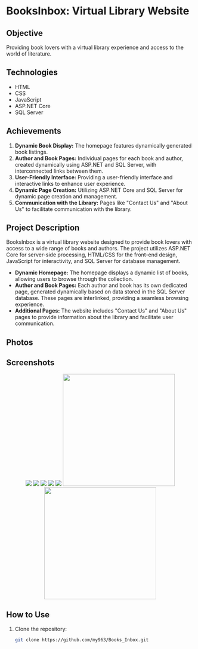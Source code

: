 # BooksInbox: Virtual Library Website

## Objective
Providing book lovers with a virtual library experience and access to the world of literature.

## Technologies
- HTML
- CSS
- JavaScript
- ASP.NET Core
- SQL Server

## Achievements
1. **Dynamic Book Display:** The homepage features dynamically generated book listings.
2. **Author and Book Pages:** Individual pages for each book and author, created dynamically using ASP.NET and SQL Server, with interconnected links between them.
3. **User-Friendly Interface:** Providing a user-friendly interface and interactive links to enhance user experience.
4. **Dynamic Page Creation:** Utilizing ASP.NET Core and SQL Server for dynamic page creation and management.
5. **Communication with the Library:** Pages like "Contact Us" and "About Us" to facilitate communication with the library.

## Project Description
BooksInbox is a virtual library website designed to provide book lovers with access to a wide range of books and authors. The project utilizes ASP.NET Core for server-side processing, HTML/CSS for the front-end design, JavaScript for interactivity, and SQL Server for database management.

- **Dynamic Homepage:** The homepage displays a dynamic list of books, allowing users to browse through the collection.
- **Author and Book Pages:** Each author and book has its own dedicated page, generated dynamically based on data stored in the SQL Server database. These pages are interlinked, providing a seamless browsing experience.
- **Additional Pages:** The website includes "Contact Us" and "About Us" pages to provide information about the library and facilitate user communication.

## Photos
<h2>Screenshots</h2>

<p align="center">
  <img src="https://github.com/mxy963/Books_Inbox/blob/main/photos/HomePage.png/>
</p>
    
<p align="center">
  <img src="https://github.com/mxy963/Books_Inbox/blob/main/photos/BooksPage.png/>
</p>
    
<p align="center">
  <img src="https://github.com/mxy963/Books_Inbox/blob/main/photos/AuthorsPage.png/>
</p>
    
<p align="center">
  <img src="https://github.com/mxy963/Books_Inbox/blob/main/photos/AboutUsPage.png/>
</p>
    
<p align="center">
  <img src="https://github.com/mxy963/Books_Inbox/blob/main/photos/ContactUsPage.png/>
</p>
    
<p align="center">
  <img src="https://github.com/mxy963/Books_Inbox/blob/main/photos/BookId.png" width="300"/>  
  <img src="https://github.com/mxy963/Books_Inbox/blob/main/photos/AuthorId.png" width="300"/>  
</p>

## How to Use
1. Clone the repository:
   ```sh
   git clone https://github.com/my963/Books_Inbox.git
